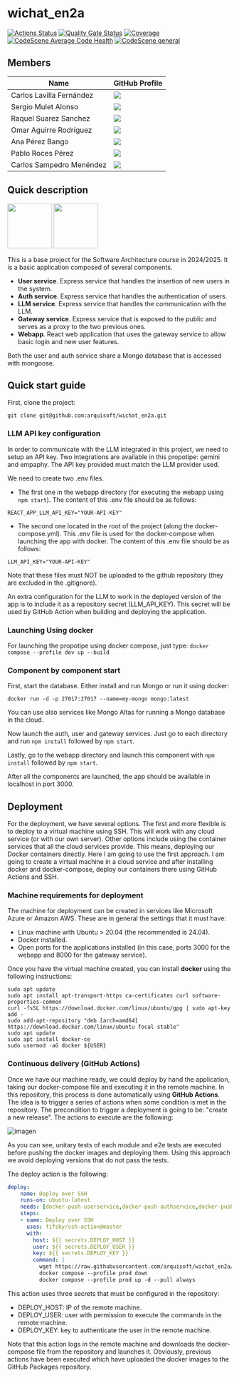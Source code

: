 # wichat_en2a

[![Actions Status](https://github.com/arquisoft/wichat_en2a/workflows/CI%20for%20wichat_en2a/badge.svg)](https://github.com/arquisoft/wichat_en2a/actions)
[![Quality Gate Status](https://sonarcloud.io/api/project_badges/measure?project=Arquisoft_wichat_en2a&metric=alert_status)](https://sonarcloud.io/summary/new_code?id=Arquisoft_wichat_en2a)
[![Coverage](https://sonarcloud.io/api/project_badges/measure?project=Arquisoft_wichat_en2a&metric=coverage)](https://sonarcloud.io/summary/new_code?id=Arquisoft_wichat_en2a)
[![CodeScene Average Code Health](https://codescene.io/projects/64832/status-badges/average-code-health)](https://codescene.io/projects/64832)
[![CodeScene general](https://codescene.io/images/analyzed-by-codescene-badge.svg)](https://codescene.io/projects/64832)

## Members

| Name | GitHub Profile|
|------|---------------|
|Carlos Lavilla Fernández| <a href="https://github.com/CarlosLavilla"><img src="https://img.shields.io/badge/UO287997-Carlos Lavilla-blue"></a>
|Sergio Mulet Alonso| <a href="https://github.com/SergioMulet"><img src="https://img.shields.io/badge/UO296503-Sergio Mulet-green"></a>
|Raquel Suarez Sanchez| <a href="https://github.com/RaquelSuarezSanchez"><img src="https://img.shields.io/badge/UO295000-Raquel Suarez-pink"></a>
|Omar Aguirre Rodríguez| <a href="https://github.com/OmarAguirreRguez"><img src="https://img.shields.io/badge/UO295808-Omar_Aguirre-115C14"></a>
|Ana Pérez Bango| <a href="https://github.com/AnaPB8"><img src="https://img.shields.io/badge/UO294100-Ana Pérez-purple"></a>
|Pablo Roces Pérez| <a href="https://github.com/PabloRP275"><img src="https://img.shields.io/badge/UO294656-Pablo Roces-brown"></a>
|Carlos Sampedro Menéndez| <a href="https://github.com/uo288764"><img src="https://img.shields.io/badge/UO288764-Carlos Sampedro-orange"></a>

## Quick description

<p float="left">
<img src="https://blog.wildix.com/wp-content/uploads/2020/06/react-logo.jpg" height="100">
<img src="https://miro.medium.com/max/365/1*Jr3NFSKTfQWRUyjblBSKeg.png" height="100">
</p>

This is a base project for the Software Architecture course in 2024/2025. It is a basic application composed of several components.

- **User service**. Express service that handles the insertion of new users in the system.
- **Auth service**. Express service that handles the authentication of users.
- **LLM service**. Express service that handles the communication with the LLM.
- **Gateway service**. Express service that is exposed to the public and serves as a proxy to the two previous ones.
- **Webapp**. React web application that uses the gateway service to allow basic login and new user features.

Both the user and auth service share a Mongo database that is accessed with mongoose.

## Quick start guide

First, clone the project:

```git clone git@github.com:arquisoft/wichat_en2a.git```

### LLM API key configuration

In order to communicate with the LLM integrated in this project, we need to setup an API key. Two integrations are available in this propotipe: gemini and empaphy. The API key provided must match the LLM provider used.

We need to create two .env files. 
- The first one in the webapp directory (for executing the webapp using ```npm start```). The content of this .env file should be as follows:
```
REACT_APP_LLM_API_KEY="YOUR-API-KEY"
```
- The second one located in the root of the project (along the docker-compose.yml). This .env file is used for the docker-compose when launching the app with docker. The content of this .env file should be as follows:
```
LLM_API_KEY="YOUR-API-KEY"
```

Note that these files must NOT be uploaded to the github repository (they are excluded in the .gitignore).

An extra configuration for the LLM to work in the deployed version of the app is to include it as a repository secret (LLM_API_KEY). This secret will be used by GitHub Action when building and deploying the application.


### Launching Using docker
For launching the propotipe using docker compose, just type:
```docker compose --profile dev up --build```

### Component by component start
First, start the database. Either install and run Mongo or run it using docker:

```docker run -d -p 27017:27017 --name=my-mongo mongo:latest```

You can use also services like Mongo Altas for running a Mongo database in the cloud.

Now launch the auth, user and gateway services. Just go to each directory and run `npm install` followed by `npm start`.

Lastly, go to the webapp directory and launch this component with `npm install` followed by `npm start`.

After all the components are launched, the app should be available in localhost in port 3000.

## Deployment
For the deployment, we have several options. The first and more flexible is to deploy to a virtual machine using SSH. This will work with any cloud service (or with our own server). Other options include using the container services that all the cloud services provide. This means, deploying our Docker containers directly. Here I am going to use the first approach. I am going to create a virtual machine in a cloud service and after installing docker and docker-compose, deploy our containers there using GitHub Actions and SSH.

### Machine requirements for deployment
The machine for deployment can be created in services like Microsoft Azure or Amazon AWS. These are in general the settings that it must have:

- Linux machine with Ubuntu > 20.04 (the recommended is 24.04).
- Docker installed.
- Open ports for the applications installed (in this case, ports 3000 for the webapp and 8000 for the gateway service).

Once you have the virtual machine created, you can install **docker** using the following instructions:

```ssh
sudo apt update
sudo apt install apt-transport-https ca-certificates curl software-properties-common
curl -fsSL https://download.docker.com/linux/ubuntu/gpg | sudo apt-key add -
sudo add-apt-repository "deb [arch=amd64] https://download.docker.com/linux/ubuntu focal stable"
sudo apt update
sudo apt install docker-ce
sudo usermod -aG docker ${USER}
```

### Continuous delivery (GitHub Actions)
Once we have our machine ready, we could deploy by hand the application, taking our docker-compose file and executing it in the remote machine. In this repository, this process is done automatically using **GitHub Actions**. The idea is to trigger a series of actions when some condition is met in the repository. The precondition to trigger a deployment is going to be: "create a new release". The actions to execute are the following:

![imagen](https://github.com/user-attachments/assets/7ead6571-0f11-4070-8fe8-1bbc2e327ad2)


As you can see, unitary tests of each module and e2e tests are executed before pushing the docker images and deploying them. Using this approach we avoid deploying versions that do not pass the tests.

The deploy action is the following:

```yml
deploy:
    name: Deploy over SSH
    runs-on: ubuntu-latest
    needs: [docker-push-userservice,docker-push-authservice,docker-push-llmservice,docker-push-gatewayservice,docker-push-webapp]
    steps:
    - name: Deploy over SSH
      uses: fifsky/ssh-action@master
      with:
        host: ${{ secrets.DEPLOY_HOST }}
        user: ${{ secrets.DEPLOY_USER }}
        key: ${{ secrets.DEPLOY_KEY }}
        command: |
          wget https://raw.githubusercontent.com/arquisoft/wichat_en2a/master/docker-compose.yml -O docker-compose.yml
          docker compose --profile prod down
          docker compose --profile prod up -d --pull always
```

This action uses three secrets that must be configured in the repository:
- DEPLOY_HOST: IP of the remote machine.
- DEPLOY_USER: user with permission to execute the commands in the remote machine.
- DEPLOY_KEY: key to authenticate the user in the remote machine.

Note that this action logs in the remote machine and downloads the docker-compose file from the repository and launches it. Obviously, previous actions have been executed which have uploaded the docker images to the GitHub Packages repository.
